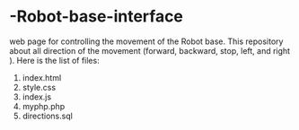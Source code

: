 # -Robot-base-interface
web page for controlling the movement of the Robot base.
This repository about all direction of the movement (forward, backward, stop, left, and right ).
Here is the list of files:
1. index.html
2. style.css
3. index.js
4. myphp.php
5. directions.sql


